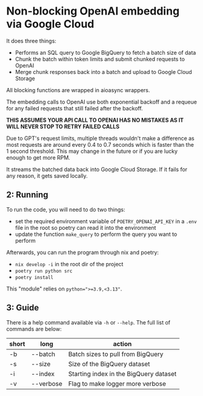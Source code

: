 # Non-blocking OpenAI embedding via Google Cloud

It does three things:
- Performs an SQL query to Google BigQuery to fetch a batch size of data
- Chunk the batch within token limits and submit chunked requests to OpenAI
- Merge chunk responses back into a batch and upload to Google Cloud Storage

All blocking functions are wrapped in aioasync wrappers.

The embedding calls to OpenAI use both exponential backoff and a requeue for any
failed requests that still failed after the backoff. 

**THIS ASSUMES YOUR API CALL TO OPENAI HAS NO MISTAKES AS IT WILL NEVER STOP TO
RETRY FAILED CALLS**

Due to GPT's request limits, multiple threads wouldn't make a difference as most 
requests are around every 0.4 to 0.7 seconds which is faster than the 1 second
threshold. This may change in the future or if you are lucky enough to get more
RPM.

It streams the batched data back into Google Cloud Storage. If it fails for any 
reason, it gets saved locally.

## 2: Running

To run the code, you will need to do two things:
- set the required environment variable of `POETRY_OPENAI_API_KEY` in a `.env` 
file in the root so poetry can read it into the environment
- update the function `make_query` to perform the query you want to perform

Afterwards, you can run the program through nix and poetry:
- `nix develop -i` in the root dir of the project
- `poetry run python src`
- `poetry install`

This "module" relies on `python=">=3.9,<3.13"`.

## 3: Guide

There is a help command available via `-h` or `--help`. The full list of 
commands are below:

| short | long      | action                                 |
|-------|-----------|----------------------------------------|
| -b    | --batch   | Batch sizes to pull from BigQuery      |
| -s    | --size    | Size of the BigQuery dataset           |
| -i    | --index   | Starting index in the BigQuery dataset |
| -v    | --verbose | Flag to make logger more verbose       |
